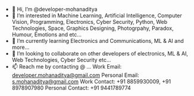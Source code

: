 - 👋 Hi, I’m @developer-mohanaditya
- 👀 I’m interested in Machine Learning, Artificial Intelligence, Computer Vision, Programming, Electronics, Cyber Security, Python, Web Technologies, Space, Graphics Designing, Photogrpahy, Paradox, Humour, Emotions and etc...
- 🌱 I’m currently learning Electronics and Communications, ML & AI and more...
- 💞️ I’m looking to collaborate on other developers of electronics, ML & AI, Web Technologies, Cyber Security etc...
- 📫 Reach me by contacting @ ...
      Work Email: developer.mohanaditya@gmail.com
      Personal Email: s.mohanaditya@gmail.com
      Work Contact: +91 8859930009, +91 8978907980
      Personal Contact: +91 9441789774
<!---
developer-mohanaditya/developer-mohanaditya is a ✨ special ✨ repository because its `README.md` (this file) appears on your GitHub profile.
You can click the Preview link to take a look at your changes.
--->
